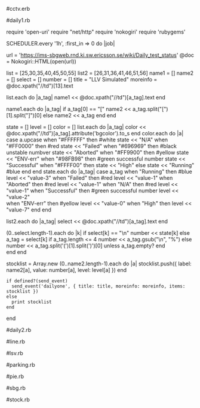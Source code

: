 #cctv.erb


#daily1.rb

require 'open-uri'
require "net/http"
require 'nokogiri'
require 'rubygems'


SCHEDULER.every '1h', :first_in => 0 do |job|

url = 'https://ims-sbgweb.rnd.ki.sw.ericsson.se/wiki/Daily_test_status'
@doc = Nokogiri::HTML(open(url))

list = [25,30,35,40,45,50,55]
list2 = [26,31,36,41,46,51,56]
name1 = []
name2 = []
select = []
number = []
title = "LLV Simulated"
moreinfo = @doc.xpath("//td")[13].text

list.each do |a_tag|
  name1 << @doc.xpath("//td")[a_tag].text
end  

name1.each do |a_tag|
  if a_tag[0] == "["
     name2 << a_tag.split("[")[1].split("]")[0]
  else
     name2 << a_tag
  end
end

state = []
level = [] 
color = []
list.each do |a_tag|
color << @doc.xpath("//td")[a_tag].attribute('bgcolor').to_s
end
color.each do |a|
case a.upcase
  when "#FFFFFF" then   #white
    state << "N/A"
  when "#FF0000" then  #red
    state << "Failed"
  when "#696969" then #black unstable numbver
    state << "Aborted"
  when "#FF9900" then    #yellow
    state << "ENV-err"
  when "#98FB98" then  #green successful number
    state << "Successful"
  when "#FFFF00" then 
    state << "High"
  else
    state << "Running"   #blue
end
end
state.each do |a_tag|
  case a_tag
  when "Running" then #blue
    level << "value-3"
  when "Failed" then  #red
    level << "value-1"
  when "Aborted" then  #red
    level << "value-1"
  when "N/A" then  #red
    level << "value-1"
  when "Successful" then  #green successful number
    level << "value-2"  
  when "ENV-err" then  #yellow
    level << "value-0"
  when "High" then
    level << "value-7"
end 
end

list2.each do |a_tag|
 select << @doc.xpath("//td")[a_tag].text
end 

(0..select.length-1).each do |k|
   if select[k] == "\n"
     number << state[k]
   else 
     a_tag = select[k]
     if a_tag.length <= 4
       number << a_tag.gsub("\n", "%")
     else    
       number << a_tag.split('(')[1].split(')')[0] unless a_tag.empty?
end      
end
end

 stocklist = Array.new
(0..name2.length-1).each do |a|
      stocklist.push({
        label: name2[a],
        value: number[a],
        level: level[a]
      })
end
  
    if defined?(send_event)
      send_event('dailyone', { title: title, moreinfo: moreinfo, items: stocklist })
    else
      print stocklist
    end

end

#daily2.rb

#line.rb

#lsv.rb

#parking.rb

#pie.rb

#sbg.rb

#stock.rb
